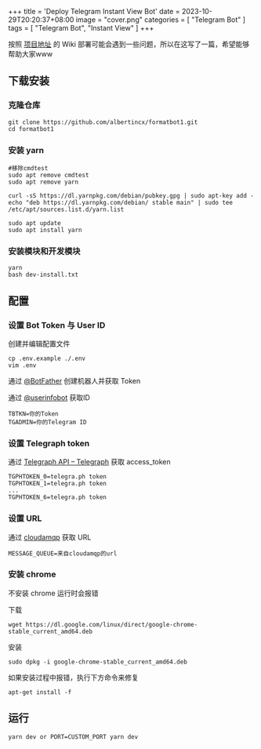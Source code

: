 +++
title = 'Deploy Telegram Instant View Bot'
date = 2023-10-29T20:20:37+08:00
image = "cover.png"
categories = [
    "Telegram Bot"
]
tags = [
    "Telegram Bot",
    "Instant View"
]
+++



按照 [项目地址](https://github.com/albertincx/formatbot1/) 的 Wiki 部署可能会遇到一些问题，所以在这写了一篇，希望能够帮助大家www

## 下载安装

### 克隆仓库

```shell
git clone https://github.com/albertincx/formatbot1.git
cd formatbot1
```

### 安装 yarn

```shell
#移除cmdtest
sudo apt remove cmdtest
sudo apt remove yarn

curl -sS https://dl.yarnpkg.com/debian/pubkey.gpg | sudo apt-key add -
echo "deb https://dl.yarnpkg.com/debian/ stable main" | sudo tee /etc/apt/sources.list.d/yarn.list

sudo apt update
sudo apt install yarn
```

### 安装模块和开发模块

```shell
yarn
bash dev-install.txt
```

## 配置

### 设置 Bot Token 与 User ID

创建并编辑配置文件

```shell
cp .env.example ./.env
vim .env
```

通过 [@BotFather](https://t.me/BotFather) 创建机器人并获取 Token

通过 [@userinfobot](https://t.me/userinfobot) 获取ID

```
TBTKN=你的Token
TGADMIN=你的Telegram ID
```

### 设置 Telegraph token

通过 [Telegraph API – Telegraph](https://telegra.ph/api) 获取 access_token

```
TGPHTOKEN_0=telegra.ph token 
TGPHTOKEN_1=telegra.ph token 
...
TGPHTOKEN_6=telegra.ph token 
```

### 设置 URL

通过 [cloudamqp](https://cloudamqp.com/) 获取 URL

```
MESSAGE_QUEUE=来自cloudamqp的url
```

### 安装 chrome

不安装 chrome 运行时会报错

下载

```shell
wget https://dl.google.com/linux/direct/google-chrome-stable_current_amd64.deb
```

安装

```shell
sudo dpkg -i google-chrome-stable_current_amd64.deb
```

如果安装过程中报错，执行下方命令来修复

```shell
apt-get install -f
```

## 运行

```shell
yarn dev or PORT=CUSTOM_PORT yarn dev
```
